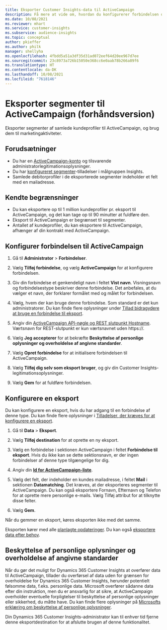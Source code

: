 ```yaml
---
title: Eksporter Customer Insights-data til ActiveCampaign
description: Få mere at vide om, hvordan du konfigurerer forbindelsen og eksporterer til ActiveCampaign.
ms.date: 10/08/2021
ms.reviewer: mhart
ms.service: customer-insights
ms.subservice: audience-insights
ms.topic: conceptual
author: pkieffer
ms.author: philk
manager: shellyha
ms.openlocfilehash: 4fbdd5a51a3df35d31ad072eef64d20ee967d7ee
ms.sourcegitcommit: 23c8973a726b15050e368cc6e0aab78b266a89f6
ms.translationtype: HT
ms.contentlocale: da-DK
ms.lasthandoff: 10/08/2021
ms.locfileid: "7618146"
---
```

# <a name="export-segments-to-activecampaign-preview"></a>Eksporter segmenter til ActiveCampaign (forhåndsversion)

Eksporter segmenter af samlede kundeprofiler til ActiveCampaign, og brug dem til marketingaktiviteter.

## <a name="prerequisites"></a>Forudsætninger

-   Du har en [ActiveCampaign-konto](https://www.activecampaign.com/) og tilsvarende administratorlegitimationsoplysninger.
-   Du har [konfigureret segmenter](segments.md)-tilladelser i målgruppen Insights.
-   Samlede debitorprofiler i de eksporterede segmenter indeholder et felt med en mailadresse.

## <a name="known-limitations"></a>Kendte begrænsninger

- Du kan eksportere op til 1 million kundeprofiler pr. eksport til ActiveCampaign, og det kan tage op til 90 minutter at fuldføre den.
- Eksport til ActiveCampaign er begrænset til segmenter.
- Antallet af kundeprofiler, du kan eksportere til ActiveCampaign, afhænger af din kontrakt med ActiveCampaign.

## <a name="set-up-connection-to-activecampaign"></a>Konfigurer forbindelsen til ActiveCampaign

1. Gå til **Administrator** > **Forbindelser**.

1. Vælg **Tilføj forbindelse**, og vælg **ActiveCampaign** for at konfigurere forbindelsen.

1. Giv din forbindelse et genkendeligt navn i feltet **Vist navn**. Visningsnavn og forbindelsestype beskriver denne forbindelse. Det anbefales, at du vælger et navn, der forklarer formålet med og målet for forbindelsen.

1. Vælg, hvem der kan bruge denne forbindelse. Som standard er det kun administratorer. Du kan finde flere oplysninger under [Tillad bidragydere at bruge en forbindelse til eksport](connections.md#allow-contributors-to-use-a-connection-for-exports).

1. Angiv din [ActiveCampaign API-nøgle og REST slutpunkt Hostname](https://help.activecampaign.com/hc/articles/207317590-Getting-started-with-the-API#how-to-obtain-your-activecampaign-api-url-and-key). Værtsnavn for REST-slutpunkt er kun værtsnavnet uden https://. 

1. Vælg **Jeg accepterer** for at bekræfte **Beskyttelse af personlige oplysninger og overholdelse af angivne standarder**.

1. Vælg **Opret forbindelse** for at initialisere forbindelsen til ActiveCampaign.

1. Vælg **Tilføj dig selv som eksport bruger**, og giv din Customer Insights-legitimationsoplysninger.

1. Vælg **Gem** for at fuldføre forbindelsen.

## <a name="configure-an-export"></a>Konfigurere en eksport

Du kan konfigurere en eksport, hvis du har adgang til en forbindelse af denne type. Du kan finde flere oplysninger i [Tilladelser, der kræves for at konfigurere en eksport](export-destinations.md#set-up-a-new-export).

1. Gå til **Data** > **Eksport**.

1. Vælg **Tilføj destination** for at oprette en ny eksport.

1. Vælg en forbindelse i sektionen ActiveCampaign i feltet **Forbindelse til eksport**. Hvis du ikke kan se dette sektionsnavn, er der ingen forbindelser af denne type tilgængelige for dig.

1. Angiv din [**Id for ActiveCampaign-liste**](https://help.activecampaign.com/hc/articles/360000030559-How-to-create-a-list-in-ActiveCampaign).    

1. Vælg det felt, der indeholder en kundes mailadresse, i feltet **Mail** i sektionen **Datamatching**. Det kræves, at der eksporteres segmenter til ActiveCampaign. Du kan også eksportere Fornavn, Efternavn og Telefon for at oprette mere personlige e-mails. Vælg Tilføj attribut for at tilknytte disse felter.

1. Vælg **Gem**.

Når du gemmer en eksport, køres eksporten ikke med det samme.

Eksporten kører med alle [planlagte opdateringer](system.md#schedule-tab). Du kan også [eksportere data efter behov](export-destinations.md#run-exports-on-demand). 


## <a name="data-privacy-and-compliance"></a>Beskyttelse af personlige oplysninger og overholdelse af angivne standarder

Når du gør det muligt for Dynamics 365 Customer Insights at overfører data til ActiveCampaign, tillader du overførsel af data uden for grænsen for overholdelse for Dynamics 365 Customer Insights, herunder potentielt følsomme data, f.eks. personlige data. Microsoft overfører sådanne data efter din instruktion, men du er ansvarlig for at sikre, at ActiveCampaign overholder eventuelle forpligtelser til beskyttelse af personlige oplysninger eller sikkerhed, du måtte have. Du kan finde flere oplysninger på [Microsofts erklæring om beskyttelse af personlige oplysninger](https://go.microsoft.com/fwlink/?linkid=396732).

Din Dynamics 365 Customer Insights-administrator kan til enhver tid fjerne denne eksportdestination for at afslutte brugen af denne funktionalitet.
